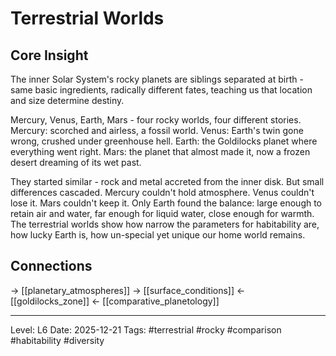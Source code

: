 # Terrestrial Worlds

## Core Insight
The inner Solar System's rocky planets are siblings separated at birth - same basic ingredients, radically different fates, teaching us that location and size determine destiny.

Mercury, Venus, Earth, Mars - four rocky worlds, four different stories. Mercury: scorched and airless, a fossil world. Venus: Earth's twin gone wrong, crushed under greenhouse hell. Earth: the Goldilocks planet where everything went right. Mars: the planet that almost made it, now a frozen desert dreaming of its wet past.

They started similar - rock and metal accreted from the inner disk. But small differences cascaded. Mercury couldn't hold atmosphere. Venus couldn't lose it. Mars couldn't keep it. Only Earth found the balance: large enough to retain air and water, far enough for liquid water, close enough for warmth. The terrestrial worlds show how narrow the parameters for habitability are, how lucky Earth is, how un-special yet unique our home world remains.

## Connections
→ [[planetary_atmospheres]]
→ [[surface_conditions]]
← [[goldilocks_zone]]
← [[comparative_planetology]]

---
Level: L6
Date: 2025-12-21
Tags: #terrestrial #rocky #comparison #habitability #diversity